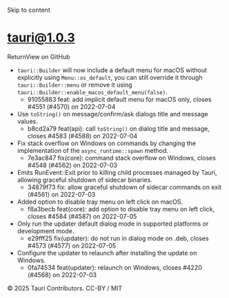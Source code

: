 Skip to content
# tauri@1.0.3
ReturnView on GitHub
  * `tauri::Builder` will now include a default menu for macOS without explicitly using `Menu::os_default`, you can still override it through `tauri::Builder::menu` or remove it using `tauri::Builder::enable_macos_default_menu(false)`. 
    * 91055883 feat: add implicit default menu for macOS only, closes #4551 (#4570) on 2022-07-04
  * Use `toString()` on message/confirm/ask dialogs title and message values. 
    * b8cd2a79 feat(api): call `toString()` on dialog title and message, closes #4583 (#4588) on 2022-07-04
  * Fix stack overflow on Windows on commands by changing the implementation of the `async_runtime::spawn` method. 
    * 7e3ac847 fix(core): command stack overflow on Windows, closes #4548 (#4562) on 2022-07-03
  * Emits RunEvent::Exit prior to killing child processes managed by Tauri, allowing graceful shutdown of sidecar binaries. 
    * 34879f73 fix: allow graceful shutdown of sidecar commands on exit (#4561) on 2022-07-03
  * Added option to disable tray menu on left click on macOS. 
    * f8a3becb feat(core): add option to disable tray menu on left click, closes #4584 (#4587) on 2022-07-05
  * Only run the updater default dialog mode in supported platforms or development mode. 
    * e29fff25 fix(updater): do not run in dialog mode on .deb, closes #4573 (#4577) on 2022-07-05
  * Configure the updater to relaunch after installing the update on Windows. 
    * 0fa74534 feat(updater): relaunch on Windows, closes #4220 (#4568) on 2022-07-03


© 2025 Tauri Contributors. CC-BY / MIT
